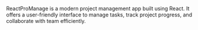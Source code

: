 ReactProManage is a modern project management app built using React. It offers a user-friendly interface to manage tasks, track project progress, and collaborate with team efficiently.
